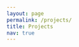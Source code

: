 ```yaml
---
layout: page
permalink: /projects/
title: Projects
nav: true
---
```


[^_^]:1. Leading a pupular transfer learningresource projects on Github: [Transfer learning](https://github/jindongwang/transferlearning) [![Transfer learning repo](https://img.shields.io/github/stars/jindongwang/transferlearning?style=social)](https://github/jindongwang/transferlearning)
[^_^]:2. A unified Pytorch-based semi-supervised learning library: [TorchSSL](https://github.com/TorchSSL/TorchSSL)) [![SSL repo](https://img.shields.io/github/stars/torchssl/torchssl?style=social)](https://github/stars/torchssl/torchssl)
